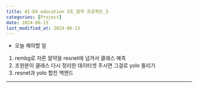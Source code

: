 ```yaml
---
title: AI-DX education 3조_알약 프로젝트_3
categories: [Project] 
date: 2024-06-13
last_modified_at: 2024-06-13
---
```


* 오늘 해야할 일
1. rembg로 자른 알약을 resnet에 넘겨서 클래스 예측
2. 조원분이 클래스 다시 정리한 데이터셋 주시면 그걸로 yolo 돌리기
3. resnet과 yolo 합친 백엔드 





































---